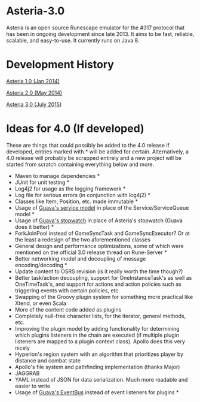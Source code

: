 # Asteria-3.0
Asteria is an open source Runescape emulator for the #317 protocol that has been in ongoing development since late 2013. It aims to be fast, reliable, scalable, and easy-to-use. It currently runs on Java 8.

# Development History
[Asteria 1.0 (Jan 2014)](http://www.rune-server.org/runescape-development/rs2-server/downloads/530739-asteria-317-runesource.html)

[Asteria 2.0 (May 2014)](http://www.rune-server.org/runescape-development/rs2-server/downloads/551082-asteria-2-0-a.html)

[Asteria 3.0 (July 2015)](http://www.rune-server.org/runescape-development/rs2-server/downloads/599705-asteria-3-0-a.html)

# Ideas for 4.0 (If developed)
These are things that could possibly be added to the 4.0 release if developed, entries marked with * will be added for certain. Alternatively, a 4.0 release will probably be scrapped entirely and a new project will be started from scratch containing everything below and more.

- Maven to manage dependencies *
- JUnit for unit testing *
- Log4j2 for usage as the logging framework *
- Log file for serious errors (in conjunction with log4j2) *
- Classes like Item, Position, etc. made immutable *
- Usage of [Guava's service model](https://code.google.com/p/guava-libraries/wiki/ServiceExplained) in place of the Service/ServiceQueue model *
- Usage of [Guava's stopwatch](http://docs.guava-libraries.googlecode.com/git-history/master/javadoc/com/google/common/base/Stopwatch.html) in place of Asteria's stopwatch (Guava does it better) *
- ForkJoinPool instead of GameSyncTask and GameSyncExecutor? Or at the least a redesign of the two aforementioned classes
- General design and performance optimizations, some of which were mentioned on the official 3.0 release thread on Rune-Server *
- Better networking model and decoupling of message encoding/decoding *
- Update content to OSRS revision (is it really worth the time though?)
- Better task/action decoupling, support for OneInstanceTask's as well as OneTimeTask's, and support for actions and action policies such as triggering events with certain policies, etc.
- Swapping of the Groovy plugin system for something more practical like Xtend, or even Scala
- More of the content code added as plugins
- Completely null-free character lists, for the iterator, general methods, etc.
- Improving the plugin model by adding functionality for determining which plugins listeners in the chain are executed (if multiple plugin listeners are mapped to a plugin context class). Apollo does this very nicely
- Hyperion's region system with an algorithm that prioritizes player by distance and combat state
- Apollo's file system and pathfinding implementation (thanks Major)
- JAGGRAB
- YAML instead of JSON for data serialization. Much more readable and easier to write
- Usage of [Guava's EventBus](https://code.google.com/p/guava-libraries/wiki/EventBusExplained) instead of event listeners for plugins *

